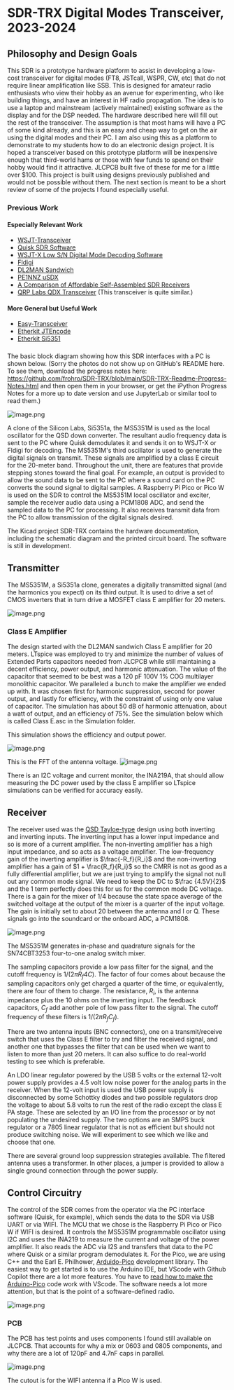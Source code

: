 # SDR-TRX Digital Modes Transceiver, 2023-2024
## Philosophy and Design Goals
This SDR is a prototype hardware platform to assist in developing a low-cost transceiver for digital modes (FT8, JSTcall, WSPR, CW, etc) that do not require linear amplification like SSB.  This is designed for amateur radio enthusiasts who view their hobby as an avenue for experimenting, who like building things, and have an interest in HF radio propagation.  The idea is to use a laptop and mainstream (actively maintained) existing software as the display and for the DSP needed.  The hardware described here will fill out the rest of the transceiver.  The assumption is that most hams will have a PC of some kind already, and this is an easy and cheap way to get on the air using the digital modes and their PC.
I am also using this as a platform to demonstrate to my students how to do an electronic design project.  It is hoped a transceiver based on this prototype platform will be inexpensive enough that third-world hams or those with few funds to spend on their hobby would find it attractive.  JLCPCB built five of these for me for a little over $100.  This project is built using designs previously published and would not be possible without them.  The next section is meant to be a short review of some of the projects I found especially useful.
### Previous Work
#### Especially Relevant Work
* [WSJT-Transceiver](https://github.com/agustinmartino/wsjt_transceiver/blob/master/README.md)
* [Quisk SDR Software](https://james.ahlstrom.name/quisk/)
* [WSJT-X Low S/N Digital Mode Decoding Software](https://wsjt.sourceforge.io/)
* [Fldigi](http://www.w1hkj.com/FldigiHelp/index.html)
* [DL2MAN Sandwich](https://dl2man.de/sample-page/)
* [PE1NNZ uSDX](https://github.com/threeme3/usdx)
* [A Comparison of Affordable Self-Assembled SDR Receivers](https://fweb.wallawalla.edu/~frohro/ClassHandouts/Electronics/A%20Comparison%20of%20Affordable,%20Self-Assembled%20%20Software-Defined%20Radio%20Receivers%20Using%20Quadrature%20Sampling%20Down-Conversion.pdf)
* [QRP Labs QDX Transceiver](https://www.qrp-labs.com/qdx.html) (This transceiver is quite similar.)
#### More General but Useful Work
*  [Easy-Transceiver](https://github.com/kholia/Easy-Transceiver])
* [Etherkit JTEncode](https://github.com/etherkit/JTEncode)
* [Etherkit Si5351](https://github.com/etherkit/Si5351Arduino)

###
The basic block diagram showing how this SDR interfaces with a PC is shown below.  (Sorry the photos do not show up on GitHub's README here.  To see them, download the progress notes here: https://github.com/frohro/SDR-TRX/blob/main/SDR-TRX-Readme-Progress-Notes.html and then open them in your browser, or get the iPython Progress Notes for a more up to date version and use JupyterLab or similar tool to read them.)

![image.png](66501d59-2362-4008-be4e-e607f1ae4f7b.png)

A clone of the Silicon Labs, Si5351a, the MS5351M is used as the local oscillator for the QSD down converter.  The resultant audio frequency data is sent to the PC where Quisk demodulates it and sends it on to WSJT-X or Fldigi for decoding.  The MS5351M's third oscillator is used to generate the digital signals on transmit.  These signals are amplified by a class E circuit for the 20-meter band.  Throughout the unit, there are features that provide stepping stones toward the final goal.  For example, an output is provided to allow the sound data to be sent to the PC where a sound card on the PC converts the sound signal to digital samples.  A Raspberry Pi Pico or Pico W is used on the SDR to control the MS5351M local oscillator and exciter, sample the receiver audio data using a PCM1808 ADC, and send the sampled data to the PC for processing.  It also receives transmit data from the PC to allow transmission of the digital signals desired.

The Kicad project SDR-TRX contains the hardware documentation, including the schematic diagram and the printed circuit board.  The software is still in development.

##  Transmitter 
The MS5351M, a Si5351a clone, generates a digitally transmitted signal (and the harmonics you expect) on its third output.  It is used to drive a set of CMOS inverters that in turn drive a MOSFET class E amplifier for 20 meters. 

![image.png](9fb30f2c-eeec-463b-89eb-d765818b74c8.png)

### Class E Amplifier
The design started with the DL2MAN sandwich Class E amplifier for 20 meters.  LTspice was employed to try and minimize the number of values of Extended Parts capacitors needed from JLCPCB while still maintaining a decent efficiency, power output, and harmonic attenuation.  The value of the capacitor that seemed to be best was a 120 pF 100V 1% COG multilayer monolithic capacitor.  We paralleled a bunch to make the amplifier we ended up with.  It was chosen first for harmonic suppression, second for power output, and lastly for efficiency, with the constraint of using only one value of capacitor.  The simulation has about 50 dB of harmonic attenuation, about a watt of output, and an efficiency of 75%.  See the simulation below which is called Class E.asc in the Simulation folder.

This simulation shows the efficiency and output power.

![image.png](0b11f85e-339f-4d55-bac3-883b4028719b.png)

This is the FFT of the antenna voltage.
![image.png](d69779ee-0161-413e-be3d-db39243bf8dc.png)

There is an I2C voltage and current monitor, the INA219A, that should allow measuring the DC power used by the class E amplifier so LTspice simulations can be verified for accuracy easily.


## Receiver
The receiver used was the [QSD Tayloe-type](https://www.norcalqrp.org/files/Tayloe_mixer_x3a.pdf) design using both inverting and inverting inputs.  The inverting input has a lower input impedance and so is more of a current amplifier.  The non-inverting amplifier has a high input impedance, and so acts as a voltage amplifier.  The low-frequency gain of the inverting amplifier is $\frac{-R_f}{R_i}$ and the non-inverting amplifier has a gain of $1 + \frac{R_f}{R_i}$ so the CMRR is  not as good as a fully differential amplifier, but we are just trying to amplify the signal not null out any common mode signal.  We need to keep the DC to $\frac {4.5V}{2}$ and the $1$ term perfectly does this for us for the common mode DC voltage.  There is a gain for the mixer of $1/4$ because the state space average of the switched voltage at the output of the mixer is a quarter of the input voltage.  The gain is initially set to about 20 between the antenna and I or Q.  These signals go into the soundcard or the onboard ADC, a PCM1808.

![image.png](4b5d5460-7433-47a1-91f5-1d9f2b32e8e2.png)


The MS5351M generates in-phase and quadrature signals for the SN74CBT3253 four-to-one analog switch mixer.

The sampling capacitors provide a low pass filter for the signal, and the cutoff frequency is $1/(2\pi R_f 4 C)$.  The factor of four comes about because the sampling capacitors only get charged a quarter of the time, or equivalently, there are four of them to charge.  The resistance, $R_i$, is the antenna impedance plus the 10 ohms on the inverting input.  The feedback capacitors, $C_f$ add another pole of low pass filter to the signal.  The cutoff frequency of these filters is $1/(2\pi R_f C_f)$.

There are two antenna inputs (BNC connectors), one on a transmit/receive switch that uses the Class E filter to try and filter the received signal, and another one that bypasses the filter that can be used when we want to listen to more than just 20 meters.  It can also suffice to do real-world testing to see which is preferable.

An LDO linear regulator powered by the USB 5 volts or the external 12-volt power supply provides a 4.5 volt low noise power for the analog parts in the receiver.  When the 12-volt input is used the USB power supply is disconnected by some Schottky diodes and two possible regulators drop the voltage to about 5.8 volts to run the rest of the radio except the class E PA stage.  These are selected by an I/O line from the processor or by not populating the undesired supply.  The two options are an SMPS buck regulator or a 7805 linear regulator that is not as efficient but should not produce switching noise. We will experiment to see which we like and choose that one.

There are several ground loop suppression strategies available.  The filtered antenna uses a transformer.  In other places, a jumper is provided to allow a single ground connection through the power supply.  


## Control Circuitry
The control of the SDR comes from the operator via the PC interface software (Quisk, for example), which sends the data to the SDR via USB UART or via WIFI.  The MCU that we chose is the Raspberry Pi Pico or Pico W if WIFI is desired.  It controls the MS5351M programmable oscillator using I2C and uses the INA219 to measure the current and voltage of the power amplifier.  It also reads the ADC via I2S and transfers that data to the PC where Quisk or a similar program demodulates it.  For the Pico, we are using C++ and the Earl E. Philhower, [Arduido-Pico](https://arduino-pico.readthedocs.io/en/latest/index.html) development library.  The easiest way to get started is to use the Arduino IDE, but VScode with Github Copilot there are a lot more features.  You have to [read how to make the Arduino-Pico](https://arduino-pico.readthedocs.io/en/latest/platformio.html) code work with VScode.  The software needs a lot more attention, but that is the point of a software-defined radio.

![image.png](0d6a4627-53eb-4d7f-b6c9-1591ec47bbfc.png)



### PCB
The PCB has test points and uses components I found still available on JLCPCB.  That accounts for why a mix or 0603 and 0805 components, and why there are a lot of 120pF and 4.7nF caps in parallel.

![image.png](28dc7114-37c9-4093-8b8a-e3087f4c6eea.png)

The cutout is for the WIFI antenna if a Pico W is used.
